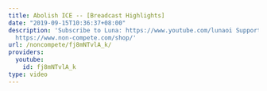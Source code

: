 ```yaml
---
title: Abolish ICE -- [Breadcast Highlights]
date: "2019-09-15T10:36:37+08:00"
description: 'Subscribe to Luna: https://www.youtube.com/lunaoi Support Non-Compete:
  https://www.non-compete.com/shop/'
url: /noncompete/fj8mNTvlA_k/
providers:
  youtube:
    id: fj8mNTvlA_k
type: video
---
```

